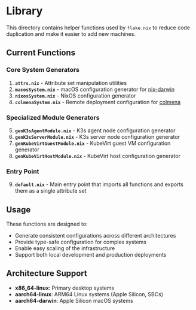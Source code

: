 # Library

This directory contains helper functions used by `flake.nix` to reduce code duplication and make it
easier to add new machines.

## Current Functions

### Core System Generators

1. **`attrs.nix`** - Attribute set manipulation utilities
2. **`macosSystem.nix`** - macOS configuration generator for
   [nix-darwin](https://github.com/LnL7/nix-darwin)
3. **`nixosSystem.nix`** - NixOS configuration generator
4. **`colmenaSystem.nix`** - Remote deployment configuration for
   [colmena](https://github.com/zhaofengli/colmena)

### Specialized Module Generators

5. **`genK3sAgentModule.nix`** - K3s agent node configuration generator
6. **`genK3sServerModule.nix`** - K3s server node configuration generator
7. **`genKubeVirtGuestModule.nix`** - KubeVirt guest VM configuration generator
8. **`genKubeVirtHostModule.nix`** - KubeVirt host configuration generator

### Entry Point

9. **`default.nix`** - Main entry point that imports all functions and exports them as a single
   attribute set

## Usage

These functions are designed to:

- Generate consistent configurations across different architectures
- Provide type-safe configuration for complex systems
- Enable easy scaling of the infrastructure
- Support both local development and production deployments

## Architecture Support

- **x86_64-linux**: Primary desktop systems
- **aarch64-linux**: ARM64 Linux systems (Apple Silicon, SBCs)
- **aarch64-darwin**: Apple Silicon macOS systems
